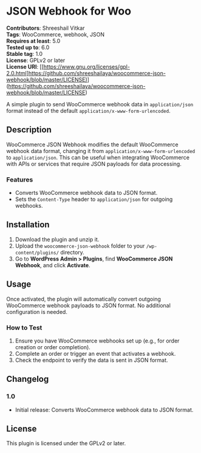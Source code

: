 # JSON Webhook for Woo

**Contributors**: Shreeshail Vitkar  
**Tags**: WooCommerce, webhook, JSON  
**Requires at least**: 5.0  
**Tested up to**: 6.0  
**Stable tag**: 1.0  
**License**: GPLv2 or later  
**License URI**: [[[https://www.gnu.org/licenses/gpl-2.0.html]https://github.com/shreeshailaya/woocommerce-json-webhook/blob/master/LICENSE)](https://github.com/shreeshailaya/woocommerce-json-webhook/blob/master/LICENSE)](https://github.com/shreeshailaya/woocommerce-json-webhook/blob/master/LICENSE)  

A simple plugin to send WooCommerce webhook data in `application/json` format instead of the default `application/x-www-form-urlencoded`.

## Description

WooCommerce JSON Webhook modifies the default WooCommerce webhook data format, changing it from `application/x-www-form-urlencoded` to `application/json`. This can be useful when integrating WooCommerce with APIs or services that require JSON payloads for data processing.

### Features
- Converts WooCommerce webhook data to JSON format.
- Sets the `Content-Type` header to `application/json` for outgoing webhooks.

## Installation

1. Download the plugin and unzip it.
2. Upload the `woocommerce-json-webhook` folder to your `/wp-content/plugins/` directory.
3. Go to **WordPress Admin > Plugins**, find **WooCommerce JSON Webhook**, and click **Activate**.

## Usage

Once activated, the plugin will automatically convert outgoing WooCommerce webhook payloads to JSON format. No additional configuration is needed.

### How to Test
1. Ensure you have WooCommerce webhooks set up (e.g., for order creation or order completion).
2. Complete an order or trigger an event that activates a webhook.
3. Check the endpoint to verify the data is sent in JSON format.

## Changelog

### 1.0
- Initial release: Converts WooCommerce webhook data to JSON format.

## License

This plugin is licensed under the GPLv2 or later.
